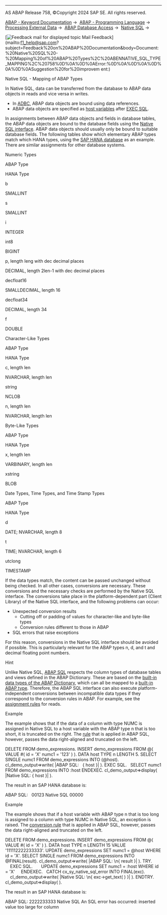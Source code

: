   

* * *

AS ABAP Release 758, ©Copyright 2024 SAP SE. All rights reserved.

[ABAP - Keyword Documentation](javascript:call_link\('abenabap.htm'\)) →  [ABAP - Programming Language](javascript:call_link\('abenabap_reference.htm'\)) →  [Processing External Data](javascript:call_link\('abenabap_language_external_data.htm'\)) →  [ABAP Database Access](javascript:call_link\('abendb_access.htm'\)) →  [Native SQL](javascript:call_link\('abennative_sql.htm'\)) → 

 [![](Mail.gif?object=Mail.gif "Feedback mail for displayed topic") Mail Feedback](mailto:f1_help@sap.com?subject=Feedback%20on%20ABAP%20Documentation&body=Document:%20Native%20SQL%20-%20Mapping%20of%20ABAP%20Types%2C%20ABENNATIVE_SQL_TYPE_MAPPING%2C%20758%0D%0A%0D%0AError:%0D%0A%0D%0A%0D%0A%0D%0ASuggestion%20for%20improvem
ent:)

Native SQL - Mapping of ABAP Types

In Native SQL, data can be transferred from the database to ABAP data objects in reads and vice versa in writes.

-   In [ADBC](javascript:call_link\('abenadbc.htm'\)), ABAP data objects are bound using data references.
-   ABAP data objects are specified as [host variables](javascript:call_link\('abapexec_host.htm'\)) after [EXEC SQL](javascript:call_link\('abapexec.htm'\)).

In assignments between ABAP data objects and fields in database tables, the ABAP data objects are bound to the database fields using the [Native SQL interface](javascript:call_link\('abennative_sql_interface_glosry.htm'\) "Glossary Entry"). ABAP data objects should usually only be bound to suitable database fields. The following tables show which elementary ABAP types match which HANA types, using the [SAP HANA database](javascript:call_link\('abenhana_database_glosry.htm'\) "Glossary Entry") as an example. There are similar assignments for other database systems.

Numeric Types

ABAP Type

HANA Type

b

SMALLINT

s

SMALLINT

i

INTEGER

int8

BIGINT

p, length leng with dec decimal places

DECIMAL, length 2len-1 with dec decimal places

decfloat16

SMALLDECIMAL, length 16

decfloat34

DECIMAL, length 34

f

DOUBLE

Character-Like Types

ABAP Type

HANA Type

c, length len

NVARCHAR, length len

string

NCLOB

n, length len

NVARCHAR, length len

Byte-Like Types

ABAP Type

HANA Type

x, length len

VARBINARY, length len

xstring

BLOB

Date Types, Time Types, and Time Stamp Types

ABAP Type

HANA Type

d

DATE;
NVARCHAR, length 8

t

TIME;
NVARCHAR, length 6

utclong

TIMESTAMP

If the data types match, the content can be passed unchanged without being checked. In all other cases, conversions are necessary. These conversions and the necessary checks are performed by the Native SQL interface. The conversions take place in the platform-dependent part (Client Library) of the Native SQL interface, and the following problems can occur:

-   Unexpected conversion results
    -   Cutting off or padding of values for character-like and byte-like types
    -   Conversion rules different to those in ABAP
-   SQL errors that raise exceptions

For this reason, conversions in the Native SQL interface should be avoided if possible. This is particularly relevant for the ABAP types n, d, and t and decimal floating point numbers.

Hint

Unlike Native SQL, [ABAP SQL](javascript:call_link\('abenabap_sql_glosry.htm'\) "Glossary Entry") respects the column types of database tables and views defined in the ABAP Dictionary. These are based on the [built-in data types of the ABAP Dictionary](javascript:call_link\('abenddic_builtin_types.htm'\)), which can all be mapped to a [built-in ABAP type](javascript:call_link\('abenbuiltin_abap_type_glosry.htm'\) "Glossary Entry"). Therefore, the ABAP SQL interface can also execute platform-independent conversions between incompatible data types if they correspond to the conversion rules in ABAP. For example, see the [assignment rules](javascript:call_link\('abenselect_into_conversion.htm'\)) for reads.

Example

The example shows that if the data of a column with type NUMC is assigned in Native SQL to a host variable with the ABAP type n that is too short, it is truncated on the right. The [rule](javascript:call_link\('abenselect_into_conversion.htm'\)) that is applied in ABAP SQL, however, passes the data right-aligned and truncated on the left.

DELETE FROM demo\_expressions.
INSERT demo\_expressions FROM @( VALUE #( id = 'X' numc1 = '123' ) ).
DATA host TYPE n LENGTH 5.
SELECT SINGLE numc1 FROM demo\_expressions INTO (@host).
cl\_demo\_output=>write( |ABAP SQL:   { host }| ).
EXEC SQL.
  SELECT numc1 FROM demo\_expressions INTO :host
ENDEXEC.
cl\_demo\_output=>display( |Native SQL: { host }| ).

The result in an SAP HANA database is:

ABAP SQL:   00123
Native SQL 00000

Example

The example shows that if a host variable with ABAP type n that is too long is assigned to a column with type NUMC in Native SQL, an exception is raised. The [conversion rule](javascript:call_link\('abenconversion_type_n.htm'\)) that is applied in ABAP SQL, however, passes the data right-aligned and truncated on the left.

DELETE FROM demo\_expressions.
INSERT demo\_expressions FROM @( VALUE #( id = 'X' ) ).
DATA host TYPE n LENGTH 15 VALUE '111112222233333'.
UPDATE demo\_expressions SET numc1 = @host WHERE id = 'X'.
SELECT SINGLE numc1 FROM demo\_expressions INTO @FINAL(result).
cl\_demo\_output=>write( |ABAP SQL: \\n{ result }| ).
TRY.
    EXEC SQL.
      UPDATE demo\_expressions SET numc1 = :host WHERE id = 'X'
    ENDEXEC.
  CATCH cx\_sy\_native\_sql\_error INTO FINAL(exc).
    cl\_demo\_output=>write( |Native SQL: \\n{ exc->get\_text( ) }| ).
ENDTRY.
cl\_demo\_output=>display( ).

The result in an SAP HANA database is:

ABAP SQL:
2222233333
Native SQL
An SQL error has occurred: inserted value too large for column